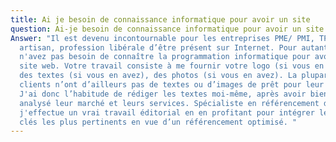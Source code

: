 ```yaml
---
title: Ai je besoin de connaissance informatique pour avoir un site 
question: Ai-je besoin de connaissance informatique pour avoir un site ?
Answer: "Il est devenu incontournable pour les entreprises PME/ PMI, TPE,
  artisan, profession libérale d’être présent sur Internet. Pour autant, vous
  n'avez pas besoin de connaître la programmation informatique pour avoir votre
  site web. Votre travail consiste à me fournir votre logo (si vous en avez),
  des textes (si vous en avez), des photos (si vous en avez). La plupart de mes
  clients n’ont d’ailleurs pas de textes ou d’images de prêt pour leur site.
  J'ai donc l’habitude de rédiger les textes moi-même, après avoir bien sûr
  analysé leur marché et leurs services. Spécialiste en référencement de site,
  j'effectue un vrai travail éditorial en en profitant pour intégrer les mots
  clés les plus pertinents en vue d’un référencement optimisé. "
---
```

